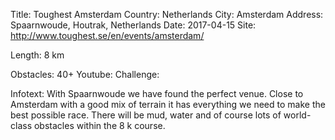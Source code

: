 Title: Toughest Amsterdam
Country: Netherlands
City: Amsterdam
Address: Spaarnwoude, Houtrak, Netherlands
Date: 2017-04-15
Site: http://www.toughest.se/en/events/amsterdam/
   
Length: 8 km

Obstacles: 40+
Youtube: 
Challenge: 

Infotext: With Spaarnwoude we have found the perfect venue. Close to Amsterdam with a good mix of terrain it has everything we need to make the best possible race. There will be mud, water and of course lots of world-class obstacles within the 8 k course.